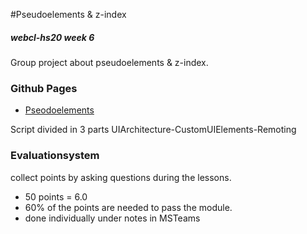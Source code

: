 #Pseudoelements & z-index 
##### webcl-hs20 week 6

Group project about pseudoelements & z-index. 

### Github Pages
* [Pseodoelements](https://florian270496.github.io/WebCli_PseudoElements_ZIndex/pseudo_elements.html) 

Script divided in 3 parts
UIArchitecture-CustomUIElements-Remoting

### Evaluationsystem
collect points by asking questions during the lessons.
* 50 points = 6.0
* 60% of the points are needed to pass the module.
* done individually under notes in MSTeams

